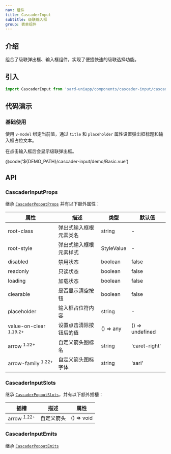```yaml
---
nav: 组件
title: CascaderInput
subtitle: 级联输入框
group: 表单组件
---
```


## 介绍

组合了级联弹出框、输入框组件，实现了便捷快速的级联选择功能。

## 引入

```ts
import CascaderInput from 'sard-uniapp/components/cascader-input/cascader-input.vue'
```

## 代码演示

### 基础使用

使用 `v-model` 绑定当前值，通过 `title` 和 `placeholder` 属性设置弹出框标题和输入框占位文本。

在点击输入框后会显示级联弹出框。

@code('${DEMO_PATH}/cascader-input/demo/Basic.vue')

## API

### CascaderInputProps

继承 [`CascaderPopoutProps`](./cascader-popout#CascaderPopoutProps) 并有以下额外属性：

| 属性                              | 描述                   | 类型       | 默认值          |
| --------------------------------- | ---------------------- | ---------- | --------------- |
| root-class                        | 弹出式输入框根元素类名 | string     | -               |
| root-style                        | 弹出式输入框根元素样式 | StyleValue | -               |
| disabled                          | 禁用状态               | boolean    | false           |
| readonly                          | 只读状态               | boolean    | false           |
| loading                           | 加载状态               | boolean    | false           |
| clearable                         | 是否显示清空按钮       | boolean    | false           |
| placeholder                       | 输入框占位符内容       | string     | -               |
| value-on-clear <sup>1.19.2+</sup> | 设置点击清除按钮后的值 | () => any  | () => undefined |
| arrow <sup>1.22+</sup>            | 自定义箭头图标名       | string     | 'caret-right'   |
| arrow-family <sup>1.22+</sup>     | 自定义箭头图标字体     | string     | 'sari'          |

### CascaderInputSlots

继承 [`CascaderPopoutSlots`](./cascader-popout#CascaderPopoutSlots)，并有以下额外插槽：

| 插槽                   | 描述       | 属性       |
| ---------------------- | ---------- | ---------- |
| arrow <sup>1.22+</sup> | 自定义箭头 | () => void |

### CascaderInputEmits

继承 [`CascaderPopoutEmits`](./cascader-popout#CascaderPopoutEmits)
